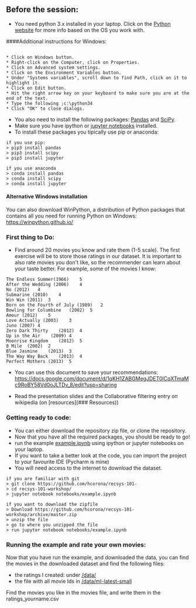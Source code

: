 ## Before the session: 
* You need python 3.x installed in your laptop. Click on the [Python website](https://www.python.org/downloads/) for more info based on the OS you work with.

####Additional instructions for Windows:
```
 
* Click on Windows button.
* Right-click on the Computer, click on Properties.
* Click on Advanced system settings.
* Click on the Environment Variables button.
* Under "Systems variables", scroll down to find Path, click on it to highlight it.
* Click on Edit button.
* Hit the right arrow key on your keyboard to make sure you are at the end of the text.
* Type the following ;c:\python34
* Click "OK" to close dialogs.
```

* You also need to install the following packages: [Pandas](http://pandas.pydata.org) and [SciPy](http://www.scipy.org).
* Make sure you have ipython or [jupyter notebooks](http://jupyter.readthedocs.org/en/latest/install.html) installed.
* To install these packages you tipically use pip or anaconda: 
```
if you use pip: 
> pip3 install pandas
> pip3 install scipy
> pip3 install jupyter
	
if you use anaconda
> conda install pandas
> conda install scipy
> conda install jupyter
```

#### Alternative Windows installation

You can also download WinPython, a distribution of Python packages that contains all you need for running Python on Windows:
https://winpython.github.io/

### First thing to Do: 

* Find around 20 movies you know and rate them (1-5 scale). The first exercise will be to store those ratings in our dataset. It is important to also rate movies you don't like, so the recommender can learn about your taste better. For example, some of the movies I know:

```
The Endless Summer(1966)	5
After the Wedding (2006)	4
No (2012)	4
Submarine (2010)	4
Win Win (2011)	3
Born on the Fourth of July (1989)	2
Bowling for Columbine	(2002)	5
Amour (2012)	5
Love Actually (2003)	3
Juno (2007)	4
Zero Dark Thirty	(2012)	4
Up in the Air	 (2009)	4		
Moonrise Kingdom	(2012)	5
8 Mile	(2002)	2
Blue Jasmine	(2013)	3
The Way Way Back	(2013)	4	
Perfect Mothers	(2013)	5

```

* You can use this document to save your recommendations:
https://docs.google.com/document/d/1qKH1ZABGMegJDET0lCqXTmaMc9RoBY58Vd0oJLTDv_8/edit?usp=sharing

* Read the presentation slides and the Collaborative filtering entry on wikipedia (on [resources](### Resources))


### Getting ready to code: 
* You can either download the repository zip file, or clone the repository.
* Now that you have all the required packages, you should be ready to go!
* run the example [example.ipynb](/notebooks/example.ipynb) using ipython or jupyter notebooks on your laptop.
* If you want to take a better look at the code, you can import the project to your favourite IDE (Pycharm is mine) 
* You will need access to the internet to download the dataset.

```
if you are familiar with git
> git clone https://github.com/hcorona/recsys-101-
> cd recsys-101-workshop/
> jupyter notebook notebooks/example.ipynb 
```

```
if you want to download the zipfile 
> Download https://github.com/hcorona/recsys-101-workshop/archive/master.zip
> unzip the file 
> go to where you unzipped the file 
> run jupyter notebook notebooks/example.ipynb 
```

### Running the example and rate your own movies:

Now that you have run the example, and downloaded the data, you can find the movies in the downloaded dataset and find the following files: 

* the ratings I created: under [/data/](/data/ratings_humberto.csv)
* the file with all movie Ids in [/data/ml-latest-small](/data/ml-latest-small/README.txt)

Find the movies you like in the movies file, and write them in the ratings_yourname.csv